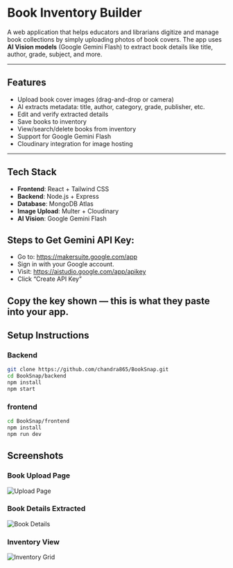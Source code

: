 # Book Inventory Builder

A web application that helps educators and librarians digitize and manage book collections by simply uploading photos of book covers. The app uses **AI Vision models** (Google Gemini Flash) to extract book details like title, author, grade, subject, and more.

---

## Features

- Upload book cover images (drag-and-drop or camera)
- AI extracts metadata: title, author, category, grade, publisher, etc.
- Edit and verify extracted details
- Save books to inventory
- View/search/delete books from inventory
- Support for Google Gemini Flash
- Cloudinary integration for image hosting

---

## Tech Stack

- **Frontend**: React + Tailwind CSS
- **Backend**: Node.js + Express
- **Database**: MongoDB Atlas
- **Image Upload**: Multer + Cloudinary
- **AI Vision**: Google Gemini Flash

## Steps to Get Gemini API Key:

- Go to: https://makersuite.google.com/app
- Sign in with your Google account.
- Visit: https://aistudio.google.com/app/apikey
- Click “Create API Key”

Copy the key shown — this is what they paste into your app.
---

## Setup Instructions

### Backend

```bash
git clone https://github.com/chandra865/BookSnap.git
cd BookSnap/backend
npm install
npm start
```
### frontend
```bash
cd BookSnap/frontend
npm install
npm run dev
```

## Screenshots

### Book Upload Page

![Upload Page](./assets/Capture_page.PNG)

### Book Details Extracted

![Book Details](./assets/verify_capture.PNG)

###  Inventory View

![Inventory Grid](./assets/inventory_page.PNG)

```
